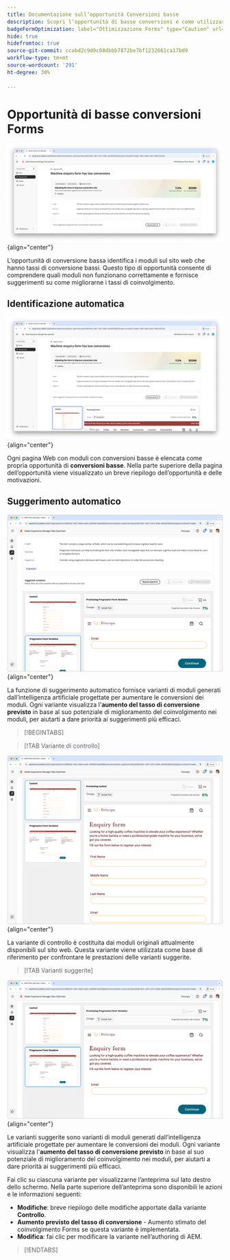 ```yaml
---
title: Documentazione sull’opportunità Conversioni basse
description: Scopri l’opportunità di basse conversioni e come utilizzarla per migliorare il coinvolgimento con i moduli sul tuo sito web.
badgeFormOptimization: label="Ottimizzazione Forms" type="Caution" url="../../opportunity-types/form-optimization.md" tooltip="Ottimizzazione Forms"
hide: true
hidefromtoc: true
source-git-commit: ccabd2c9d0c08dbbb7872be7bf1232661ca17bd9
workflow-type: tm+mt
source-wordcount: '291'
ht-degree: 30%

---
```



# Opportunità di basse conversioni Forms

![Opportunità di conversioni basse](./assets/low-conversions/hero.png){align="center"}

L’opportunità di conversione bassa identifica i moduli sul sito web che hanno tassi di conversione bassi. Questo tipo di opportunità consente di comprendere quali moduli non funzionano correttamente e fornisce suggerimenti su come migliorarne i tassi di coinvolgimento.

## Identificazione automatica

![Identificazione automatica delle conversioni basse](./assets/low-conversions/auto-identify.png){align="center"}

Ogni pagina Web con moduli con conversioni basse è elencata come propria opportunità di **conversioni basse**. Nella parte superiore della pagina dell’opportunità viene visualizzato un breve riepilogo dell’opportunità e delle motivazioni.

## Suggerimento automatico

![Suggerimento automatico per basse conversioni](./assets/low-conversions/auto-suggest.png){align="center"}

La funzione di suggerimento automatico fornisce varianti di moduli generati dall’intelligenza artificiale progettate per aumentare le conversioni dei moduli. Ogni variante visualizza l&#39;**aumento del tasso di conversione previsto** in base al suo potenziale di miglioramento del coinvolgimento nei moduli, per aiutarti a dare priorità ai suggerimenti più efficaci.

>[!BEGINTABS]

>[!TAB Variante di controllo]

![Varianti di controllo](./assets/low-conversions/control-variation.png){align="center"}

La variante di controllo è costituita dai moduli originali attualmente disponibili sul sito web. Questa variante viene utilizzata come base di riferimento per confrontare le prestazioni delle varianti suggerite.

>[!TAB Varianti suggerite]

![Varianti suggerite](./assets/low-conversions/suggested-variations.png){align="center"}

Le varianti suggerite sono varianti di moduli generati dall’intelligenza artificiale progettate per aumentare le conversioni dei moduli. Ogni variante visualizza l&#39;**aumento del tasso di conversione previsto** in base al suo potenziale di miglioramento del coinvolgimento nei moduli, per aiutarti a dare priorità ai suggerimenti più efficaci.

Fai clic su ciascuna variante per visualizzarne l’anteprima sul lato destro dello schermo. Nella parte superiore dell’anteprima sono disponibili le azioni e le informazioni seguenti:

* **Modifiche**: breve riepilogo delle modifiche apportate dalla variante **Controllo**.
* **Aumento previsto del tasso di conversione** - Aumento stimato del coinvolgimento Forms se questa variante è implementata.
* **Modifica**: fai clic per modificare la variante nell’authoring di AEM.

>[!ENDTABS]


<!-- 

## Auto-optimize

[!BADGE Ultimate]{type=Positive tooltip="Ultimate"}

![Auto-optimize low conversions](./assets/low-conversions/auto-optimize.png){align="center"}

Sites Optimizer Ultimate adds the ability to deploy auto-optimization for the issues found by the low conversions opportunity.

>[!BEGINTABS]

>[!TAB Test multiple]


>[!TAB Publish selected]

{{auto-optimize-deploy-optimization-slack}}

>[!TAB Request approval]

{{auto-optimize-request-approval}}

>[!ENDTABS]


-->